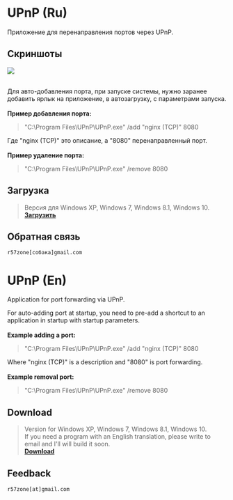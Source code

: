 # UPnP (Ru)
Приложение для перенаправления портов через UPnP.

## Скриншоты
![](https://cloud.githubusercontent.com/assets/9499881/24828153/0a351264-1c68-11e7-904d-242bb34fed1d.png)
<br><br>

Для авто-добавления порта, при запуске системы, нужно заранее добавить ярлык на приложение, в автозагрузку, с параметрами запуска.<br>
<br>**Пример добавления порта:**
>"C:\Program Files\UPnP\UPnP.exe" /add "nginx (TCP)" 8080

Где "nginx (TCP)" это описание, а "8080" перенаправленный порт.
<br><br>**Пример удаление порта:**

>"C:\Program Files\UPnP\UPnP.exe" /remove 8080

## Загрузка
>Версия для Windows XP, Windows 7, Windows 8.1, Windows 10.<br>
**[Загрузить](https://github.com/r57zone/UPnP/releases)**

## Обратная связь
`r57zone[собака]gmail.com`

# UPnP (En)
Application for port forwarding via UPnP.<br>

For auto-adding port at startup, you need to pre-add a shortcut to an application in startup with startup parameters.<br>
<br>**Example adding a port:**
>"C:\Program Files\UPnP\UPnP.exe" /add "nginx (TCP)" 8080

Where "nginx (TCP)" is a description and "8080" is port forwarding.<br>
<br>**Example removal port:**

>"C:\Program Files\UPnP\UPnP.exe" /remove 8080

## Download
>Version for Windows XP, Windows 7, Windows 8.1, Windows 10.<br>
>If you need a program with an English translation, please write to email and I'll will build it soon.<br>
**[Download](https://github.com/r57zone/UPnP/releases)**

## Feedback
`r57zone[at]gmail.com`